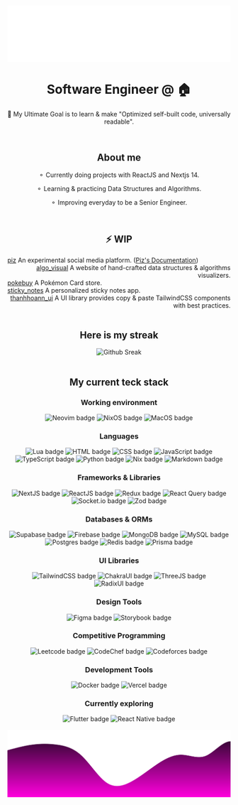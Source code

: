 <img src="./assets/header.svg" alt="Header SVG"/>

</br>

<h1 align="center">Software Engineer @ 🏠</h1>
<p align="center"> 🚀  My Ultimate Goal is to learn & make "Optimized self-built code, universally readable".</p>

</br>

<h2 align="center">About me</h2>
<p align="center">⚬ Currently doing projects with ReactJS and Nextjs 14.</p>
<p align="center">⚬ Learning & practicing Data Structures and Algorithms.</p>
<p align="center">⚬ Improving everyday to be a Senior Engineer.</p>

</br>

<h2 align="center">⚡️ WIP</h2>
<div align="left">
  <a href="https://github.com/thanhhoann/piz">piz</a>&nbsp;An experimental social media platform. (<a href="https://piz-docs.vercel.app/">Piz's Documentation</a>)
</div>
<div align="right">
  <a href="https://github.com/thanhhoann/algo_visualizer">algo_visual</a>&nbsp;A website of hand-crafted data structures & algorithms visualizers.
</div>
<div align="left">
  <a href="https://github.com/thanhhoann/PokeBuy">pokebuy</a>&nbsp;A Pokémon Card store.
</br>
<div align="left">
  <a href="https://github.com/thanhhoann/notes">sticky_notes</a>&nbsp;A personalized sticky notes app.
</div>
<div align="right">
  <a href="#">thanhhoann_ui</a>&nbsp;A UI library provides copy & paste TailwindCSS components with best practices.
</div>

<br />

<div align="center">
  <h2>Here is my streak</h2>
  <img src="https://streak-stats.demolab.com?user=thanhhoann&theme=radical&hide_border=true&card_width=501" alt="Github Sreak" /> 
</div>

</br>

<h2 align="center">My current teck stack</h2>
<div align="center">
    <h3>Working environment</h3>
    <img src="https://img.shields.io/badge/NeoVim-%2357A143.svg?&style=for-the-badge&logo=neovim&logoColor=white" alt="Neovim badge" />
    <img src="https://img.shields.io/badge/NIXOS-5277C3.svg?style=for-the-badge&logo=NixOS&logoColor=whitee" alt="NixOS badge" />
    <img src="https://img.shields.io/badge/mac%20os-000000?style=for-the-badge&logo=macos&logoColor=F0F0F0" alt="MacOS badge" />
    <h3>Languages</h3>
      <img src="https://img.shields.io/badge/lua-%232C2D72.svg?style=for-the-badge&logo=lua&logoColor=white" alt="Lua badge" />
      <img src="https://img.shields.io/badge/html5-%23E34F26.svg?style=for-the-badge&logo=html5&logoColor=white" alt="HTML badge" />
      <img src="https://img.shields.io/badge/css3-%231572B6.svg?style=for-the-badge&logo=css3&logoColor=white" alt="CSS badge" />
      <img src="https://img.shields.io/badge/javascript-%23323330.svg?style=for-the-badge&logo=javascript&logoColor=%23F7DF1E" alt="JavaScript badge" />
      <img src="https://img.shields.io/badge/typescript-%23007ACC.svg?style=for-the-badge&logo=typescript&logoColor=white" alt="TypeScript badge" />
      <img src="https://img.shields.io/badge/python-3670A0?style=for-the-badge&logo=python&logoColor=ffdd54" alt="Python badge" />
      <img src="https://img.shields.io/badge/NIX-5277C3.svg?style=for-the-badge&logo=NixOS&logoColor=white" alt="Nix badge" />
      <img src="https://img.shields.io/badge/markdown-%23000000.svg?style=for-the-badge&logo=markdown&logoColor=white" alt="Markdown badge" />
    <h3>Frameworks & Libraries</h3>
    <img src="https://img.shields.io/badge/Next-black?style=for-the-badge&logo=next.js&logoColor=white)" alt="NextJS badge" />
    <img src="https://img.shields.io/badge/react-%2320232a.svg?style=for-the-badge&logo=react&logoColor=%2361DAFB" alt="ReactJS badge" />
    <img src="https://img.shields.io/badge/redux-%23593d88.svg?style=for-the-badge&logo=redux&logoColor=white" alt="Redux badge" />
    <img src="https://img.shields.io/badge/-React%20Query-FF4154?style=for-the-badge&logo=react%20query&logoColor=white" alt="React Query badge" />
    <img src="https://img.shields.io/badge/Socket.io-black?style=for-the-badge&logo=socket.io&badgeColor=010101" alt="Socket.io badge" />
    <img src="https://img.shields.io/badge/zod-%233068b7.svg?style=for-the-badge&logo=zod&logoColor=white" alt="Zod badge" />
  <h3>Databases & ORMs</h3>
    <img src="https://img.shields.io/badge/Supabase-3ECF8E?style=for-the-badge&logo=supabase&logoColor=white" alt="Supabase badge" />
    <img src="https://img.shields.io/badge/firebase-a08021?style=for-the-badge&logo=firebase&logoColor=ffcd34" alt="Firebase badge" />
    <img src="https://img.shields.io/badge/MongoDB-%234ea94b.svg?style=for-the-badge&logo=mongodb&logoColor=white" alt="MongoDB badge" />
    <img src="https://img.shields.io/badge/mysql-4479A1.svg?style=for-the-badge&logo=mysql&logoColor=white" alt="MySQL badge" />
    <img src="https://img.shields.io/badge/postgres-%23316192.svg?style=for-the-badge&logo=postgresql&logoColor=white" alt="Postgres badge" />
    <img src="https://img.shields.io/badge/redis-%23DD0031.svg?style=for-the-badge&logo=redis&logoColor=white" alt="Redis badge" />
    <img src="https://img.shields.io/badge/Prisma-3982CE?style=for-the-badge&logo=Prisma&logoColor=white" alt="Prisma badge" />
  <h3>UI Libraries</h3>
    <img src="https://img.shields.io/badge/tailwindcss-%2338B2AC.svg?style=for-the-badge&logo=tailwind-css&logoColor=white" alt="TailwindCSS badge" />
    <img src="https://img.shields.io/badge/chakra-%234ED1C5.svg?style=for-the-badge&logo=chakraui&logoColor=white" alt="ChakraUI badge" />
    <img src="https://img.shields.io/badge/threejs-black?style=for-the-badge&logo=three.js&logoColor=white" alt="ThreeJS badge" />
    <img src="https://img.shields.io/badge/radix%20ui-161618.svg?style=for-the-badge&logo=radix-ui&logoColor=white" alt="RadixUI badge" />
  <h3>Design Tools</h3>
    <img src="https://img.shields.io/badge/figma-%23F24E1E.svg?style=for-the-badge&logo=figma&logoColor=white" alt="Figma badge" />
    <img src="https://img.shields.io/badge/-Storybook-FF4785?style=for-the-badge&logo=storybook&logoColor=white" alt="Storybook badge" />
  <h3>Competitive Programming</h3>
    <img src="https://img.shields.io/badge/LeetCode-000000?style=for-the-badge&logo=LeetCode&logoColor=#d16c06" alt="Leetcode badge" />
    <img src="https://img.shields.io/badge/CodeChef-%23964B00.svg?style=for-the-badge&logo=CodeChef&logoColor=white" alt="CodeChef badge" />
    <img src="https://img.shields.io/badge/Codeforces-445f9d?style=for-the-badge&logo=Codeforces&logoColor=white" alt="Codeforces badge" />
  <h3>Development Tools</h3>
    <img src="https://img.shields.io/badge/docker-%230db7ed.svg?style=for-the-badge&logo=docker&logoColor=white" alt="Docker badge" />
    <img src="https://img.shields.io/badge/vercel-%23000000.svg?style=for-the-badge&logo=vercel&logoColor=white" alt="Vercel badge" />
  <h3>Currently exploring</h3>
    <img src="https://img.shields.io/badge/Flutter-%2302569B.svg?style=for-the-badge&logo=Flutter&logoColor=white" alt="Flutter badge" />
    <img src="https://img.shields.io/badge/react_native-%2320232a.svg?style=for-the-badge&logo=react&logoColor=%2361DAFB" alt="React Native badge" />
</div>

</br>

<img src="./assets/bottom.svg" alt="Bottom SVG"/>

<!--START_SECTION:activity-->
<!--END_SECTION:activity-->
